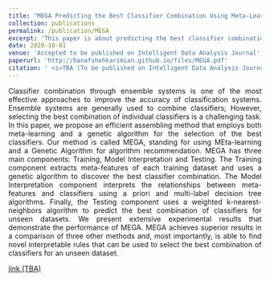 ```yaml
---
title: "MEGA Predicting the Best Classifier Combination Using Meta-Learning and a Genetic Algorithm"
collection: publications
permalink: /publication/MEGA
excerpt: 'This paper is about predicting the best classifier combination for an unseen dataset using its characteristics. [more...](https://banafshehkarimian.gitHub.io/publication/MEGA)'
date: 2020-10-01
venue: 'Accepted to be published on Intelligent Data Analysis Journal'
paperurl: 'http://banafshehkarimian.github.io/files/MEGA.pdf'
citation: ' <i>TBA (To be published on Intelligent Data Analysis Journal)</i>'
---
```

<p align="justify"> Classifier combination through ensemble systems is one of the most effective approaches to improve the accuracy
of classification systems. Ensemble systems are generally used to combine classifiers; However, selecting the best combination
of individual classifiers is a challenging task. In this paper, we propose an efficient assembling method that employs both
meta-learning and a genetic algorithm for the selection of the best classifiers. Our method is called MEGA, standing for
using MEta-learning and a Genetic Algorithm for algorithm recommendation. MEGA has three main components: Training,
Model Interpretation and Testing. The Training component extracts meta-features of each training dataset and uses a genetic
algorithm to discover the best classifier combination. The Model Interpretation component interprets the relationships between
meta-features and classifiers using a priori and multi-label decision tree algorithms. Finally, the Testing component uses a
weighted k-nearest-neighbors algorithm to predict the best combination of classifiers for unseen datasets. We present extensive
experimental results that demonstrate the performance of MEGA. MEGA achieves superior results in a comparison of three
other methods and, most importantly, is able to find novel interpretable rules that can be used to select the best combination of
classifiers for an unseen dataset. </p>

[link (TBA)](http://banafshehkarimian.github.io/files/MEGA.pdf)
